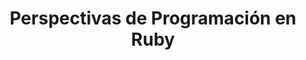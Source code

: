 ---
title: "Perspectivas de Programación en Ruby"
url: /es/java/perspectivas-de-programacion-en-ruby/
weight: 20
type: docs
---